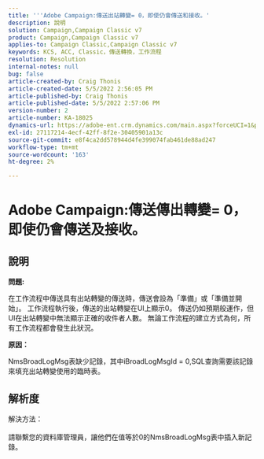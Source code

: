 ```yaml
---
title: '''Adobe Campaign:傳送出站轉變= 0，即使仍會傳送和接收。'
description: 說明
solution: Campaign,Campaign Classic v7
product: Campaign,Campaign Classic v7
applies-to: Campaign Classic,Campaign Classic v7
keywords: KCS, ACC, Classic，傳送轉換，工作流程
resolution: Resolution
internal-notes: null
bug: false
article-created-by: Craig Thonis
article-created-date: 5/5/2022 2:56:05 PM
article-published-by: Craig Thonis
article-published-date: 5/5/2022 2:57:06 PM
version-number: 2
article-number: KA-18025
dynamics-url: https://adobe-ent.crm.dynamics.com/main.aspx?forceUCI=1&pagetype=entityrecord&etn=knowledgearticle&id=9f658e78-83cc-ec11-a7b5-6045bd00d995
exl-id: 27117214-4ecf-42ff-8f2e-30405901a13c
source-git-commit: e8f4ca2dd578944d4fe399074fab461de88ad247
workflow-type: tm+mt
source-wordcount: '163'
ht-degree: 2%

---
```


# Adobe Campaign:傳送傳出轉變= 0，即使仍會傳送及接收。

## 說明


<b>問題:</b>

在工作流程中傳送具有出站轉變的傳送時，傳送會設為「準備」或「準備並開始」。 工作流程執行後，傳送的出站轉變在UI上顯示0。 傳送仍如預期般運作，但UI在出站轉變中無法顯示正確的收件者人數。 無論工作流程的建立方式為何，所有工作流程都會發生此狀況。



<b>原因：</b>

NmsBroadLogMsg表缺少記錄，其中iBroadLogMsgId = 0,SQL查詢需要該記錄來填充出站轉變使用的臨時表。


## 解析度

解決方法：<br><br>
請聯繫您的資料庫管理員，讓他們在值等於0的NmsBroadLogMsg表中插入新記錄。
